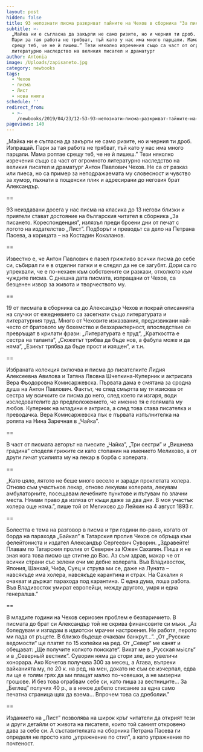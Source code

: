 ```yaml
---
layout: post
hidden: false
title: 93 непознати писма разкриват тайните на Чехов в сборника "За писането"
subtitle: >-
  „Майка ни е съгласна да закърпи не само ризите, но и черния ти дроб. Изпращай.
  Пари за тая работа не трябват, тъй като у нас има много парцали. Мама роптае
  срещу теб, че не ѝ пишеш.” Тези няколко изречения също са част от огромното
  литературно наследство на великия писател и драматург
author: Antonia
image: /Uploads/zapisaneto.jpg
category: newbooks
tags:
  - Чехов
  - писма
  - Лист
  - нова книга
schedule: ''
redirect_from:
  - >-
    /newbooks/2019/04/23/12-53-93-непознати-писма-разкриват-тайните-на-чехов-в-сборника-за-писането
pageviews: 140
---
```

„Майка ни е съгласна да закърпи не само ризите, но и черния ти дроб. Изпращай. Пари за тая работа не трябват, тъй като у нас има много парцали. Мама роптае срещу теб, че не ѝ пишеш.” Тези няколко изречения също са част от огромното литературно наследство на великия писател и драматург Антон Павлович Чехов. Не са от разказ или пиеса, но са пример за неподражаемата му словесност и чувство за хумор, пъхнати в пощенски плик и адресирани до неговия брат Александър.

\==

93 неиздавани досега у нас писма на класика до 13 негови близки и приятели стават достояние на българския читател в сборника „За писането. Кореспонденция”, излязъл преди броени дни от печат с логото на издателство „Лист”. Подборът и преводът са дело на Петрана Пасева, а корицата – на Костадин Кокаланов.

\==

Известно е, че Антон Павлович е пазел грижливо всички писма до себе си, събирал ги е в отделни папки и е следял да не се загубят. Дори са го упреквали, че е по-нехаен към собствените си разкази, отколкото към чуждите писма. С днешна дата писмата, изпращани от Чехов, са безценен извор за живота и творчеството му.

\==

19 от писмата в сборника са до Александър Чехов и покрай описанията на случки от ежедневието са засегнати също литературата и литературния труд. Много от Чеховите изказвания, предизвикани най-често от братовото му бохемство и безхарактерност, впоследствие се превръщат в крилати фрази: „Литературата е труд“, „Краткостта е сестра на таланта“, „Сюжетът трябва да бъде нов, а фабула може и да няма“, „Езикът трябва да бъде прост и изящен“, и т.н.

\==

Избраната колекция включва и писма до писателките Лидия Алексеевна Авилова и Татяна Лвовна Шчепкина-Куперник и актрисата Вера Фьодоровна Комисаржевска. Първата дама е смятана за сродна душа на Антон Павлович. Фактът, че след смъртта му тя изисква от сестра му всичките си писма до него, след което ги изгаря, води изследователите до предположението, че именно тя е голямата му любов. Куперник на младини е актриса, а след това става писателка и преводачка. Вера Комисаржевска пък е първата изпълнителка на ролята на Нина Заречная в „Чайка”.

\==

В част от писмата авторът на пиесите „Чайка”, „Три сестри” и „Вишнева градина” споделя грижите си като стопанин на имението Мелихово, а от други личат усилията му на лекар в борба с холерата.

\==

„Като цяло, лятото не беше много весело и заради проклетата холера. Отново съм участъков лекар, отново лекувам холерата, лекувам амбулаторните, посещавам лечебните пунктове и пътувам по злачни места. Нямам право да изляза от къщи даже за два дни. В моя участък холера още няма.”, пише той от Мелихово до Лейкин на 4 август 1893 г.

\==

Болестта е тема на разговор в писма и три години по-рано, когато от борда на парахода „Байкал” в Татарския пролив Чехов се обръща към фелейтониста и издател Александър Сергеевич Суворин. „Здравейте! Плавам по Татарския пролив от Северен за Южен Сахалин. Пиша и не зная кога това писмо ще стигне до Вас. Аз съм здрав, макар че от всички страни със зелени очи ме дебне холерата. Във Владивосток, Япония, Шанхай, Чифа, Суец и струва ми се, даже на Луната – навсякъде има холера, навсякъде карантина и страх. На Сахалин я очакват и държат парахода под карантина. С една дума, лоша работа. Във Владивосток умират европейци, между другото, умря и една генералша.”

\==

В младите години на Чехов сериозен проблем е безпаричието. В писмата до брат си Александър той не скрива финансовите си мъки. „Аз боледувам и изпадам в идиотски мрачни настроения. Не работя, перото ми пада от ръцете. В близко бъдеще очаквам банкрут...”. „От „Русские ведомости“ ще платят по 15 копейки на ред. От „Север“ ме канят и обещават: „Ще получите колкото поискате“. Викат ме в „Русская мьiсль“ и в „Северньiй вестник“. Суворин няма да стори зле, ако увеличи хонорара. Ако Кочетов получава 300 за месец, а Атава, въпреки вайканията му, по 20 к. на ред, на мен, докато не съм се изчерпал, едва ли ще е голям грях да ми плащат малко по-човешки, а не мизерни грошове. И без това ограбвам себе си, като пиша за вестниците... За „Беглец” получих 40 р., а в някое дебело списание за една само печатна страница щях да взема... Впрочем това са дреболии.”

\==

Изданието на „Лист” позволява на широк кръг читатели да открият тези и други детайли от живота на писателя, които той самият откровено дава за себе си. А съставителката на сборника Петрана Пасева ги определя не просто като „упражнение по стил”, а като упражнение по почтеност.
